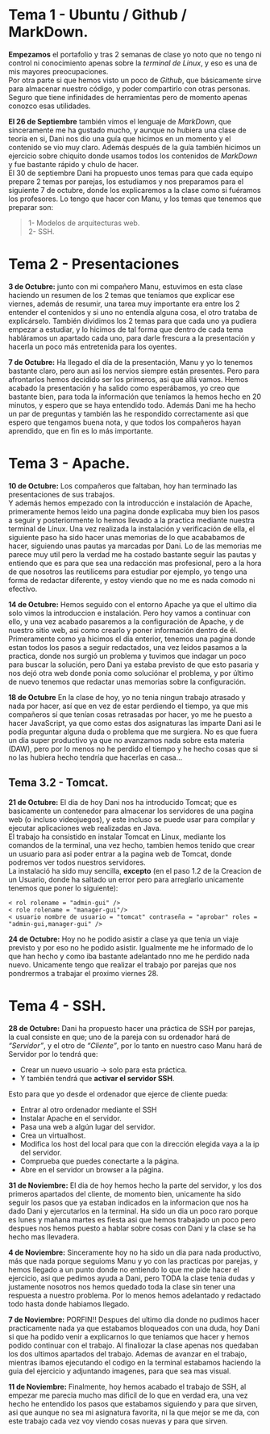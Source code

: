 # Tema 1 - Ubuntu / Github / MarkDown.
**Empezamos** el portafolio y tras 2 semanas de clase yo noto que no tengo ni control ni conocimiento apenas sobre la _terminal de Linux_, y eso es una de mis mayores preocupaciones.  
Por otra parte si que hemos visto un poco de _Github_, que básicamente sirve para almacenar nuestro código, y poder compartirlo con otras personas. Seguro que tiene infinidades de herramientas pero de momento apenas conozco esas utilidades.

**El 26 de Septiembre** también vimos el lenguaje de _MarkDown_, que sinceramente me ha gustado mucho, y aunque no hubiera una clase de teoría en si, Dani nos dio una guía que hicimos en un momento y el contenido se vio muy claro. Además después de la guía también hicimos un ejercicio sobre chiquito donde usamos todos los contenidos de _MarkDown_ y fue bastante rápido y chulo de hacer.  
El 30 de septiembre Dani ha propuesto unos temas para que cada equipo prepare 2 temas por parejas, los estudiamos y nos preparamos para el siguiente 7 de octubre, donde los explicaremos a la clase como si fuéramos los profesores. Lo tengo que hacer con Manu, y los temas que tenemos que preparar son:
>1- Modelos de arquitecturas web.  
 2- SSH.
 
# Tema 2 - Presentaciones
**3 de Octubre:** junto con mi compañero Manu, estuvimos en esta clase haciendo un resumen de los 2 temas que teníamos que explicar ese viernes, además de resumir, una tarea muy importante era entre los 2 entender el contenidos y si uno no entendía alguna cosa, el otro trataba de explicárselo.
También dividimos los 2 temas para que cada uno ya pudiera empezar a estudiar, y lo hicimos de tal forma que dentro de cada tema habláramos un apartado cada uno, para darle frescura a la presentación y hacerla un poco más entretenida para los oyentes.

**7 de Octubre:** Ha llegado el día de la presentación, Manu y yo lo tenemos bastante claro, pero aun asi los nervios siempre están presentes. Pero para afrontarlos hemos decidido ser los primeros, asi que allá vamos.
Hemos acabado la presentación y ha salido como esperábamos, yo creo que bastante bien, para toda la información que teníamos la hemos hecho en 20 minutos, y espero que se haya entendido todo. Además Dani me ha hecho un par de preguntas y también  las he respondido correctamente asi que espero que tengamos buena nota, y que todos los compañeros hayan aprendido, que en fin es lo más importante.

# Tema 3 - Apache.
**10 de Octubre:** Los compañeros que faltaban, hoy han terminado las presentaciones de sus trabajos.  
Y además hemos empezado con la introducción e instalación de Apache, primeramente hemos leido una pagina donde explicaba muy bien los pasos a seguir y posteriormente lo hemos llevado a la practica mediante nuestra terminal de Línux. Una vez realizada la instalación y verificación de ella, el siguiente paso ha sido hacer unas memorias de lo que acababamos de hacer, siguiendo unas pautas ya marcadas por Dani. Lo de las memorias me parece muy util pero la verdad me ha costado bastante seguir las pautas y entiendo que es para que sea una redacción mas profesional, pero a la hora de que nosotros las reutilicems para estudiar por ejemplo, yo tengo una forma de redactar diferente, y estoy viendo que no me es nada comodo ni efectivo.

**14 de Octubre:** Hemos seguido con el entorno Apache ya que el ultimo dia solo vimos la introduccion e instalación. 
Pero hoy vamos a continuar con ello, y una vez acabado pasaremos a la configuración de Apache, y de nuestro sitio web, asi como crearlo y poner información dentro de él.  
Primeramente como ya hicimos el dia enterior, tenemos una pagina donde estan todos los pasos a seguir redactados, una vez leidos pasamos a la practica, donde nos surgió un problema y tuvimos que indagar un poco para buscar la solución, pero Dani ya estaba previsto de que esto pasaria y nos dejó otra web donde ponia como soluciónar el problema, y por último de nuevo tenemos que redactar unas memorias sobre la configuración.

**18 de Octubre** 
En la clase de hoy, yo no tenia ningun trabajo atrasado y nada por hacer, así que en vez de estar perdiendo el tiempo, ya que mis compañeros sí que tenían cosas retrasadas por hacer, yo me he puesto a hacer JavaScript, ya que como estas dos asignaturas las imparte Dani asi le podía preguntar alguna duda o problema que me surgiera.
No es que fuera un dia super productivo ya que no avanzamos nada sobre esta materia (DAW), pero por lo menos no he perdido el tiempo y he hecho cosas que si no las hubiera hecho tendría que hacerlas en casa...

## Tema 3.2 - Tomcat.
**21 de Octubre:** El dia de hoy Dani nos ha introducido Tomcat; que es basicamente un contenedor para almacenar los servidores de una pagina web (o incluso videojuegos), y este incluso se puede usar para compilar y ejecutar aplicaciones web realizadas en Java.  
El trabajo ha consistido en instalar Tomcat en Linux, mediante los comandos de la terminal, una vez hecho, tambien hemos tenido que crear un usuario para asi poder entrar a la pagina web de Tomcat, donde podremos ver todos nuestros servidores.  
La instalació ha sido muy sencilla, **excepto** (en el paso 1.2 de la Creacion de un Usuario, donde ha saltado un error pero para arreglarlo unicamente tenemos que poner lo siguiente):  
```
< rol rolename = "admin-gui" />  
< role rolename = "manager-gui"/>  
< usuario nombre de usuario = "tomcat" contraseña = "aprobar" roles = "admin-gui,manager-gui" />
```

**24 de Octubre:** 
Hoy no he podido asistir a clase ya que tenia un viaje previsto y por eso no he podido asistir. Igualmente me he informado de lo que han hecho y como iba bastante adelantado nno me he perdido nada nuevo. Unicamente tengo que realizar el trabajo por parejas que nos pondrermos a trabajar el proximo viernes 28.

# Tema 4 - SSH.
**28 de Octubre:** 
Dani ha propuesto hacer una práctica de SSH por parejas, la cual consiste en que; uno de la pareja con su ordenador hará de _“Servidor”_, y el otro de _“Cliente”_, por lo tanto en nuestro caso Manu hará de Servidor por lo tendrá que:
- Crear un nuevo usuario -> solo para esta práctica.
- Y también tendrá que **activar el servidor SSH**.

 Esto para que yo desde el ordenador que ejerce de cliente pueda: 
- Entrar al otro ordenador mediante el SSH
- Instalar Apache en el servidor.
- Pasa una web a algún lugar del servidor.
- Crea un virtualhost.
- Modifica los host del local para que con la dirección elegida vaya a la ip del servidor.
- Comprueba que puedes conectarte a la página.
- Abre en el servidor un browser a la página.

**31 de Noviembre:** 
El dia de hoy hemos hecho la parte del servidor, y los dos primeros apartados del cliente, de momento bien, unicamente ha sido seguir los pasos que ya estaban indicados en la informacion que nos ha dado Dani y ejercutarlos en la terminal.
Ha sido un dia un poco raro porque es lunes y mañana martes es fiesta asi que hemos trabajado un poco pero despues nos hemos puesto a hablar sobre cosas con Dani y la clase se ha hecho mas llevadera.

**4 de Noviembre:** 
Sinceramente hoy no ha sido un dia para nada productivo, más que nada porque seguioms Manu y yo con las practicas por parejas, y hemos llegado a un punto donde no entiendo lo que me pide hacer el ejercicio, asi que pedimos ayuda a Dani, pero TODA la clase tenia dudas y justamente nosotros nos hemos quedado toda la clase sin tener una respuesta a nuestro problema.
Por lo menos hemos adelantado y redactado todo hasta donde habiamos llegado.

**7 de Noviembre:** 
PORFIN!! Despues del ultimo dia donde no pudimos hacer practicamente nada ya que estabamos bloqueados con una duda, hoy Dani si que ha podido venir a explicarnos lo que teniamos que hacer y hemos podido continuar con el trabajo. Al finaliozar la clase apenas nos quedaban los dos ultimos apartados del trabajo. Ademas de avanzar en el trabajo, mientras ibamos ejecutando el codigo en la terminal estabamos haciendo la guia del ejercicio y adjuntando imagenes, para que sea mas visual.

**11 de Noviembre:** 
Finalmente, hoy hemos acabado el trabajo de SSH, al empezar me parecia mucho mas dificil de lo que en verdad era, una vez hecho he entendido los pasos que estabamos siguiendo y para que sirven, asi que aunque no sea mi asignatura favorita, ni la que mejor se me da, con este trabajo cada vez voy viendo cosas nuevas y para que sirven.

